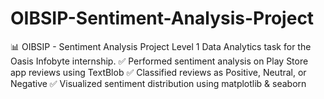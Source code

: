 # OIBSIP-Sentiment-Analysis-Project
📊 OIBSIP - Sentiment Analysis Project Level 1 Data Analytics task for the Oasis Infobyte internship. ✅ Performed sentiment analysis on Play Store app reviews using TextBlob ✅ Classified reviews as Positive, Neutral, or Negative ✅ Visualized sentiment distribution using matplotlib &amp; seaborn
